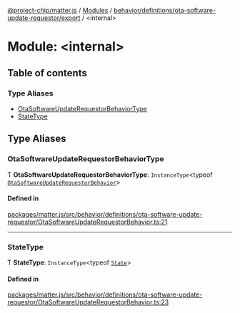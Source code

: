 [@project-chip/matter.js](../README.md) / [Modules](../modules.md) / [behavior/definitions/ota-software-update-requestor/export](behavior_definitions_ota_software_update_requestor_export.md) / \<internal\>

# Module: \<internal\>

## Table of contents

### Type Aliases

- [OtaSoftwareUpdateRequestorBehaviorType](behavior_definitions_ota_software_update_requestor_export._internal_.md#otasoftwareupdaterequestorbehaviortype)
- [StateType](behavior_definitions_ota_software_update_requestor_export._internal_.md#statetype)

## Type Aliases

### OtaSoftwareUpdateRequestorBehaviorType

Ƭ **OtaSoftwareUpdateRequestorBehaviorType**: `InstanceType`\<typeof [`OtaSoftwareUpdateRequestorBehavior`](behavior_definitions_ota_software_update_requestor_export.md#otasoftwareupdaterequestorbehavior)\>

#### Defined in

[packages/matter.js/src/behavior/definitions/ota-software-update-requestor/OtaSoftwareUpdateRequestorBehavior.ts:21](https://github.com/project-chip/matter.js/blob/6d3b6a5d957d88a9231d6ecab4bb41f8133112be/packages/matter.js/src/behavior/definitions/ota-software-update-requestor/OtaSoftwareUpdateRequestorBehavior.ts#L21)

___

### StateType

Ƭ **StateType**: `InstanceType`\<typeof [`State`](../classes/behavior_definitions_ota_software_update_requestor_export.OtaSoftwareUpdateRequestorServer.md#state-1)\>

#### Defined in

[packages/matter.js/src/behavior/definitions/ota-software-update-requestor/OtaSoftwareUpdateRequestorBehavior.ts:23](https://github.com/project-chip/matter.js/blob/6d3b6a5d957d88a9231d6ecab4bb41f8133112be/packages/matter.js/src/behavior/definitions/ota-software-update-requestor/OtaSoftwareUpdateRequestorBehavior.ts#L23)
